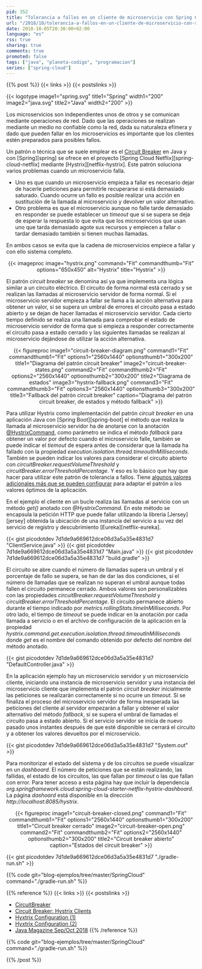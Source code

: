 ```yaml
---
pid: 352
title: "Tolerancia a fallos en un cliente de microservicio con Spring Cloud Netflix y Hystrix"
url: "/2018/10/tolerancia-a-fallos-en-un-cliente-de-microservicio-con-spring-cloud-netflix-y-hystrix/"
date: 2018-10-05T20:30:00+02:00
language: "es"
rss: true
sharing: true
comments: true
promoted: false
tags: ["java", "planeta-codigo", "programacion"]
series: ["spring-cloud"]
---
```


{{% post %}}
{{< links >}}
{{< postslinks >}}

{{< logotype image1="spring.svg" title1="Spring" width1="200" image2="java.svg" title2="Java" width2="200" >}}

Los microservicios son independientes unos de otros y se comunican mediante operaciones de red. Dado que las operaciones se realizan mediante un medio no confiable como la red, dada su naturaleza efímera y dado que pueden fallar en los microservicios es importante que los clientes estén preparados para posibles fallos.

Un patrón o técnica que se suele emplear es el [Circuit Breaker](https://www.martinfowler.com/bliki/CircuitBreaker.html) en Java y con [Spring][spring] se ofrece en el proyecto [Spring Cloud Netflix][spring-cloud-netflix] mediante [Hystrix][netflix-hystrix]. Este patrón soluciona varios problemas cuando un microservicio falla.

* Uno es que cuando un microservicio empieza a fallar es necesario dejar de hacerle peticiones para permitirle recuperarse si está demasiado saturado. Cuando ocurre un fallo es posible realizar una acción en sustitución de la llamada al microservicio y devolver un valor alternativo.
* Otro problema es que el microservicio aunque no falle tarde demasiado en responder se puede establecer un _timeout_ que si se supera se deja de esperar la respuesta lo que evita que los microservicios que usan uno que tarda demasiado agote sus recursos y empiecen a fallar o tardar demasiado también si tienen muchas llamadas.

En ambos casos se evita que la cadena de microservicios empiece a fallar y con ello sistema completo.

<div class="media" style="text-align: center;">
    {{< imageproc image="hystrix.png" command="Fit" commandthumb="Fit" options="650x450" alt="Hystrix" title="Hystrix" >}}
</div>

El patrón _circuit breaker_ se denomina así ya que implementa una lógica similar a un circuito eléctrico. El circuito de forma normal está cerrado y se realizan las llamadas al microservicio servidor de forma normal. Si el microservicio servidor empieza a fallar se llama a la acción alternativa para obtener un valor, si se supera un umbral de errores el circuito pasa a estado abierto y se dejan de hacer llamadas el microservicio servidor. Cada cierto tiempo definido se realiza una llamada para comprobar el estado de microservicio servidor de forma que si empieza a responder correctamente el circuito pasa a estado cerrado y las siguientes llamadas se realizan al microservicio dejándose de utilizar la acción alternativa.

<div class="media" style="text-align: center;">
    {{< figureproc
        image1="circuit-breaker-diagram.png" command1="Fit" commandthumb1="Fit" options1="2560x1440" optionsthumb1="300x200" title1="Diagrama del patrón circuit breaker"
        image2="circuit-breaker-states.png" command2="Fit" commandthumb2="Fit" options2="2560x1440" optionsthumb2="300x200" title2="Diagrama de estados"
        image3="hystrix-fallback.png" command3="Fit" commandthumb3="Fit" options3="2560x1440" optionsthumb3="300x200" title3="Fallback del patrón circuit breaker"
        caption="Diagrama del patrón circuit breaker, de estados y método fallback" >}}
</div>

Para utilizar Hystrix como implementación del patrón _circuit breaker_ en una aplicación Java con [Spring Boot][spring-boot] el método que realiza la llamada al microservicio servidor ha de anotarse con la anotación [@HystrixCommand](https://netflix.github.io/Hystrix/javadoc/com/netflix/hystrix/HystrixCommand.html), como parámetro se indica el método _fallback_ para obtener un valor por defecto cuando el microservicio falle, también se puede indicar el _tiemout_ de espera antes de considerar que la llamada ha fallado con la propiedad _execution.isolation.thread.timeoutInMilliseconds_. También se pueden indicar los valores para considerar el circuito abierto con _circuitBreaker.requestVolumeThreshold_ y _circuitBreaker.errorThresholdPercentage_. Y eso es lo básico que hay que hacer para utilizar este patrón de tolerancia a fallos. Tiene [algunos valores adicionales más que se pueden configurar](https://github.com/Netflix/Hystrix/tree/master/hystrix-contrib/hystrix-javanica#configuration) para adaptar el patrón a los valores óptimos de la aplicación.

En el ejemplo el cliente en un bucle realiza las llamadas al servicio con un método _get()_ anotado con _@HystrixCommand_. En este método se encapsula la petición HTTP que puede fallar utilizando la librería [Jersey][jersey] obtenida la ubicación de una instancia del servicio a su vez del servicio de registro y descubrimiento [Eureka][netflix-eureka].

{{< gist picodotdev 7d1de9a669612dce06d3a5a35e4831d7 "ClientService.java" >}}
{{< gist picodotdev 7d1de9a669612dce06d3a5a35e4831d7 "Main.java" >}}
{{< gist picodotdev 7d1de9a669612dce06d3a5a35e4831d7 "build.gradle" >}}

El circuito se abre cuando el número de llamadas supera un umbral y el porcentaje de fallo se supera, se han de dar las dos condiciones, si el número de llamadas que se realizan no superan el umbral aunque todas fallen el circuito permanece cerrado. Ambos valores son personalizables con las propiedades _circuitBreaker.requestVolumeThreshold_ y _circuitBreaker.errorThresholdPercentage_. El circuito permanece abierto durante el tiempo indicado por _metrics.rollingStats.timeInMilliseconds_. Por otro lado, el tiempo de _timeout_ se puede indicar en la anotación por cada llamada a servicio o en el archivo de configuración de la aplicación en la propiedad _hystrix.command.get.execution.isolation.thread.timeoutInMilliseconds_ donde _get_ es el nombre del comando obtenido por defecto del nombre del método anotado.

{{< gist picodotdev 7d1de9a669612dce06d3a5a35e4831d7 "DefaultController.java" >}}

En la aplicación ejemplo hay un microservicio servidor y un microservicio cliente, iniciando una instancia de microservicio servidor y una instancia del microservicio cliente que implementa el patrón _circuit breaker_ inicialmente las peticiones se realizarán correctamente si no ocurre un _timeout_. Si se finaliza el proceso del microservicio servidor de forma inesperada las peticiones del cliente al servidor empezarán a fallar y obtener el valor alternativo del método _fallback_, si se supera el umbral de llamadas el circuito pasa a estado abierto. Si el servicio servidor se inicia de nuevo pasado unos instantes después de que esté disponible se cerrará el circuito y a obtener los valores devueltos por el microservicio.

{{< gist picodotdev 7d1de9a669612dce06d3a5a35e4831d7 "System.out" >}}

Para monitorizar el estado del sistema y de los circuitos se puede visualizar en un _dashboard_. El número de peticiones que se están realizando, las fallidas, el estado de los circuitos, las que fallan por _timeout_ o las que fallan con error. Para tener acceso a esta página hay que incluir la dependencia _org.springframework.cloud:spring-cloud-starter-netflix-hystrix-dashboard_. La página _dashoard_ está disponible en la dirección _http\://localhost:8085/hystrix_.

<div class="media" style="text-align: center;">
    {{< figureproc
        image1="circuit-breaker-closed.png" command1="Fit" commandthumb1="Fit" options1="2560x1440" optionsthumb1="300x200" title1="Circuit breaker cerrado"
        image2="circuit-breaker-open.png" command2="Fit" commandthumb2="Fit" options2="2560x1440" optionsthumb2="300x200" title2="Circuit breaker abierto"
        caption="Estados del circuit breaker" >}}
</div>

{{< gist picodotdev 7d1de9a669612dce06d3a5a35e4831d7 "./gradle-run.sh" >}}

{{% code git="blog-ejemplos/tree/master/SpringCloud" command="./gradle-run.sh" %}}

{{% reference %}}
{{< links >}}
{{< postslinks >}}
* [CircuitBreaker](https://www.martinfowler.com/bliki/CircuitBreaker.html)
* [Circuit Breaker: Hystrix Clients](http://cloud.spring.io/spring-cloud-static/spring-cloud-netflix/2.0.1.RELEASE/single/spring-cloud-netflix.html#_circuit_breaker_hystrix_clients)
* [Hyxtrix Configuration (1)](https://github.com/Netflix/Hystrix/tree/master/hystrix-contrib/hystrix-javanica#configuration)
* [Hyxtrix Configuration (2)](https://github.com/Netflix/Hystrix/wiki/Configuration)
* [Java Magazine Sep/Oct 2018](http://www.javamagazine.mozaicreader.com/SeptemberOctober2018/Twitter)
{{% /reference %}}

{{% code git="blog-ejemplos/tree/master/SpringCloud" command="./gradle-run.sh" %}}

{{% /post %}}
